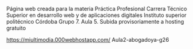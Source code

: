 Página web creada para la materia Práctica Profesional
Carrera Técnico Superior en desarrollo web y de aplicaciones digitales
Instituto superior politécnico Córdoba
Grupo 7. Aula 5.
Subida provisoriamente a hosting gratuito

https://miultimodia.000webhostapp.com/
Aula2-abogadoya-g26


